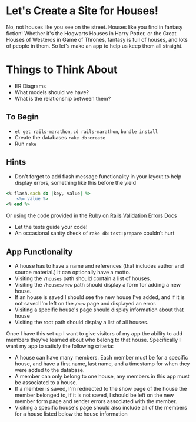 # Let's Create a Site for Houses!

No, not houses like you see on the street. Houses like you find in fantasy fiction! Whether it's the Hogwarts Houses in Harry Potter, or the Great Houses of Westeros in Game of Thrones, fantasy is full of houses, and lots of people in them. So let's make an app to help us keep them all straight.

# Things to Think About
- ER Diagrams
- What models should we have?
- What is the relationship between them?

## To Begin
- `et get rails-marathon`, `cd rails-marathon`, `bundle install`
- Create the databases `rake db:create`
- Run `rake`

## Hints
- Don't forget to add flash message functionality in your layout to help display errors, something like this before the yield
```ruby
<% flash.each do |key, value| %>
    <%= value %>
<% end %>
```
Or using the code provided in the [Ruby on Rails Validation Errors Docs](http://edgeguides.rubyonrails.org/active_record_validations.html#displaying-validation-errors-in-views)
- Let the tests guide your code!
- An occasional sanity check of `rake db:test:prepare` couldn't hurt

## App Functionality
- A house has to have a name and references (that includes author and source material.) It can optionally have a motto.
- Visiting the `/houses` path should contain a list of houses.
- Visiting the `/houses/new` path should display a form for adding a new house.
- If an house is saved I should see the new house I've added, and if it is not saved I'm left on the `/new` page and displayed an error.
- Visiting a specific house's page should display information about that house
- Visiting the root path should display a list of all houses.

Once I have this set up I want to give visitors of my app the ability to add members they've learned about who belong to that house. Specifically I want my app to satisfy the following criteria:

- A house can have many members. Each member must be for a specific house, and have a first name, last name, and a timestamp for when they were added to the database.
- A member can only belong to one house, any members in this app must be associated to a house.
- If a member is saved, I'm redirected to the show page of the house the member belonged to, if it is not saved, I should be left on the new member form page and render errors associated with the member.
- Visiting a specific house's page should also include all of the members for a house listed below the house information
